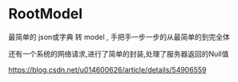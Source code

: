 # RootModel
最简单的 json或字典 转 model , 手把手一步一步的从最简单的到完全体

还有一个系统的网络请求,进行了简单的封装,处理了服务器返回的Null值

https://blog.csdn.net/u014600626/article/details/54906559
